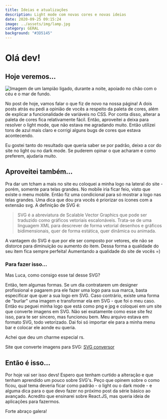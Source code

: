 ```yaml
---
title: Ideias e atualizações
description: Light mode com novas cores e novas ideias
date: 2020-09-25 09:15:24
image: ../assets/img/lamp.jpg
category: GERAL
background: "#3D5145"
---
```

# Olá dev!

## Hoje veremos...

![Imagem de um lampião ligado, durante a noite,  apoiado no chão com o céu e o mar de fundo.](../assets/img/lamp.jpg)

No post de hoje, vamos falar o que fiz de novo na nossa página! A dois posts atrás eu pedi a opinião de vocês a respeito da paleta de cores, além de explicar a funcionalidade de  variáveis no CSS. Por conta disso, alterar a paleta de cores fica relativamente fácil. Então, aproveitei a deixa para resolver o light mode, que não estava me agradando muito. Então utilizei tons de azul mais claro e corrigi alguns bugs de cores que estava acontecendo.

Eu gostei tanto do resultado que queria saber se por padrão, deixo a cor do site no light ou no dark mode. Se puderem opinar o que acharam e como preferem, ajudaria muito.

## Aproveitei também...

Pra dar um tcham a mais no site eu coloquei a minha logo na lateral do site - porém, somente para telas grandes. No mobile iria ficar feio, visto que existe o menu mobile. Então fiz uma condicional para só mostrar a logo nas telas grandes.  Uma dica que dou pra vocês é priorizar os ícones com a extensão svg. A definição de SVG é:

> SVG é a abreviatura de Scalable Vector Graphics que pode ser traduzido como gráficos vetoriais escalonáveis. Trata-se de uma linguagem XML para descrever de forma vetorial desenhos e gráficos bidimensionais, quer de forma estática, quer dinâmica ou animada.

A vantagem do SVG é que por ele ser composto por vetores, ele não se distorce para diminuição ou aumento do item. Dessa forma a qualidade do seu item fica sempre perfeita! Aumentando a qualidade do site de vocês =)

### Para fazer isso...

Mas Luca, como consigo esse tal desse SVG?

Então, tem algumas formas. Se um dia contratarem um designer profissional e pagarem pra ele fazer uma logo para sua marca, basta especificar que quer a sua logo em SVG. Caso contrário, existe uma forma de "burlar" uma imagem e transformar ela em SVG - que foi o meu caso. Então eu peguei minha logo que está como png e jpg e coloquei em um site que converte imagens em SVG. Não sei exatamente como esse site fez isso, para te ser sincero, mas funcionou bem. Meu arquivo estava em formato SVG, todo vetorizado. Dai foi só importar ele para a minha menu bar e colocar ele aonde eu queria.

Achei que deu um charme especial rs.

Site que converte imagens para SVG: [SVG conversor](https://convertio.co/pt/png-svg/)

## Então é isso...

Por hoje vai ser isso devs! Espero que tenham curtido a alteração e que tenham aprendido um pouco sobre SVG's. Peço que opinem sobre o como ficou, qual tema deveria ficar como padrão - o light ou o dark mode - e alguma dica para o que devo fazer no próximo post da série básico ao avançado. Acredito que ensinarei sobre React.JS, mas queria ideia de aplicações para fazermos. 

Forte abraço galera!